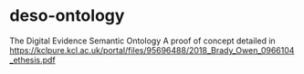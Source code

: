 # deso-ontology
The Digital Evidence Semantic Ontology
A proof of concept detailed in https://kclpure.kcl.ac.uk/portal/files/95696488/2018_Brady_Owen_0966104_ethesis.pdf
